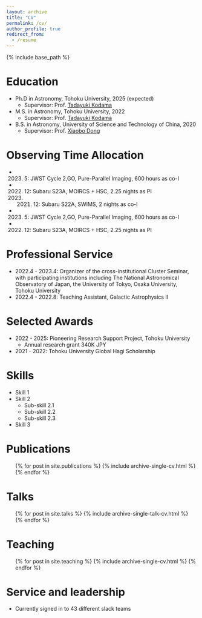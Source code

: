```yaml
---
layout: archive
title: "CV"
permalink: /cv/
author_profile: true
redirect_from:
  - /resume
---
```


{% include base_path %}

Education
======
* Ph.D in Astronomy, Tohoku University, 2025 (expected)
  * Supervisor: Prof. [Tadayuki Kodama](http://mahalo.galaxy.bindcloud.jp/pg39.html)
* M.S. in Astronomy, Tohoku University, 2022
  * Supervisor: Prof. [Tadayuki Kodama](http://mahalo.galaxy.bindcloud.jp/pg39.html)
* B.S. in Astronomy, University of Science and Technology of China, 2020
  * Supervisor: Prof. [Xiaobo Dong](http://users.ynao.ac.cn/~xbdong/)

Observing Time Allocation
======
* 2023. 5: JWST Cycle 2,GO, Pure-Parallel Imaging, 600 hours as co-I
* 2022. 12: Subaru S23A, MOIRCS + HSC, 2.25 nights as PI
  2023. 2021. 12: Subaru S22A, SWIMS, 2 nights as co-I
* 2023. 5: JWST Cycle 2,GO, Pure-Parallel Imaging, 600 hours as co-I
* 2022. 12: Subaru S23A, MOIRCS + HSC, 2.25 nights as PI


Professional Service
======
* 2022.4 - 2023.4: Organizer of the cross-institutional Cluster Seminar, with participating institutions including The National Astronomical Observatory of Japan, the University of Tokyo, Osaka University, Tohoku University
* 2022.4 - 2022.8: Teaching Assistant, Galactic Astrophysics II

Selected Awards
======
* 2022 - 2025: Pioneering Research Support Project, Tohoku University
  * Annual research grant 340K JPY
* 2021 - 2022: Tohoku University Global Hagi Scholarship

  
Skills
======
* Skill 1
* Skill 2
  * Sub-skill 2.1
  * Sub-skill 2.2
  * Sub-skill 2.3
* Skill 3

Publications
======
  <ul>{% for post in site.publications %}
    {% include archive-single-cv.html %}
  {% endfor %}</ul>
  
Talks
======
  <ul>{% for post in site.talks %}
    {% include archive-single-talk-cv.html %}
  {% endfor %}</ul>
  
Teaching
======
  <ul>{% for post in site.teaching %}
    {% include archive-single-cv.html %}
  {% endfor %}</ul>
  
Service and leadership
======
* Currently signed in to 43 different slack teams
